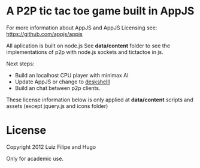 # A P2P tic tac toe game built in AppJS

For more information about AppJS and AppJS Licensing see: https://github.com/appjs/appjs

All aplication is built on node.js
See **data/content** folder to see the implementations of p2p with node.js sockets and tictactoe in js.

Next steps:

  * Build an localhost CPU player with minimax AI 
  * Update AppJS or change to [deskshelll](https://github.com/sihorton/appjs-deskshell/)
  * Build an chat between p2p clients.

These license information below is only applied at **data/content** scripts and assets (except jquery.js and icons folder) 

# License

Copyright 2012 Luiz Filipe and Hugo

Only for academic use.
